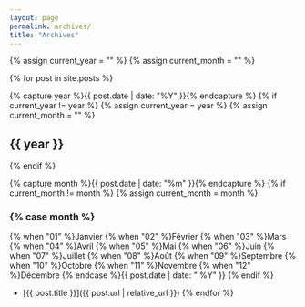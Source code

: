 ```yaml
---
layout: page
permalink: archives/
title: "Archives"
---
```


<!-- http://alanwsmith.com/jekyll-liquid-date-formatting-examples -->

{% assign current_year = "" %}
{% assign current_month = "" %}

{% for post in site.posts %}

  {% capture year %}{{ post.date | date: "%Y" }}{% endcapture %}
  {% if current_year != year %}
    {% assign current_year = year %}
    {% assign current_month = "" %}
## {{ year }}
  {% endif %}

  {% capture month %}{{ post.date | date: "%m" }}{% endcapture %}
  {% if current_month != month %}
    {% assign current_month = month %}
### {% case month %}
  {% when "01" %}Janvier
  {% when "02" %}Février
  {% when "03" %}Mars
  {% when "04" %}Avril
  {% when "05" %}Mai
  {% when "06" %}Juin
  {% when "07" %}Juillet
  {% when "08" %}Août
  {% when "09" %}Septembre
  {% when "10" %}Octobre
  {% when "11" %}Novembre
  {% when "12" %}Décembre
{% endcase %}{{ post.date | date: " %Y" }}
  {% endif %}

* [{{ post.title }}]({{ post.url | relative_url }})
{% endfor %}

